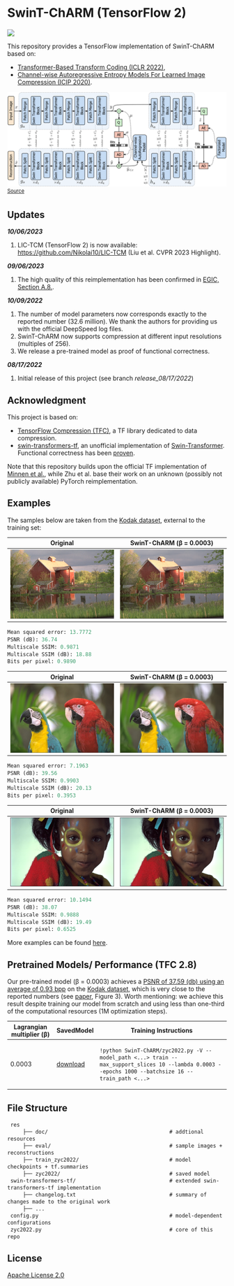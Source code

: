 # SwinT-ChARM (TensorFlow 2)

[<img src="https://colab.research.google.com/assets/colab-badge.svg" align="center">](https://colab.research.google.com/drive/1w42soP9daxok4f6jvh3nen1DX0z4KSRb?usp=sharing)

This repository provides a TensorFlow implementation of SwinT-ChARM based on:

- [Transformer-Based Transform Coding (ICLR 2022)](https://openreview.net/pdf?id=IDwN6xjHnK8),
- [Channel-wise Autoregressive Entropy Models For Learned Image Compression (ICIP 2020)](https://arxiv.org/pdf/2007.08739.pdf).

![SwinT-ChARM net arch](https://github.com/Nikolai10/SwinT-ChARM/blob/master/res/doc/figures/teaser.png)
<sup>
[Source](https://openreview.net/pdf?id=IDwN6xjHnK8)
</sup>

## Updates

***10/06/2023***
1. LIC-TCM (TensorFlow 2) is now available: https://github.com/Nikolai10/LIC-TCM (Liu et al. CVPR 2023 Highlight).

***09/06/2023***
1. The high quality of this reimplementation has been confirmed in [EGIC, Section A.8.](https://arxiv.org/pdf/2309.03244v1.pdf). 

***10/09/2022***

1. The number of model parameters now corresponds exactly to the reported number (32.6 million). We thank the authors for providing us with the official DeepSpeed log files.
2. SwinT-ChARM now supports compression at different input resolutions (multiples of 256).
3. We release a pre-trained model as proof of functional correctness.

***08/17/2022***

1. Initial release of this project (see branch *release_08/17/2022*)

## Acknowledgment
This project is based on:

- [TensorFlow Compression (TFC)](https://github.com/tensorflow/compression), a TF library dedicated to data compression.
- [swin-transformers-tf](https://github.com/sayakpaul/swin-transformers-tf), an unofficial implementation of [Swin-Transformer](https://github.com/microsoft/Swin-Transformer). Functional correctness has been [proven](https://github.com/microsoft/Swin-Transformer/pull/206).

Note that this repository builds upon the official TF implementation of [Minnen et al.](https://github.com/tensorflow/compression/blob/master/models/ms2020.py), while Zhu et al. base their work on an
unknown (possibly not publicly available) PyTorch reimplementation.

## Examples

The samples below are taken from the [Kodak dataset](http://r0k.us/graphics/kodak/), external to the training set:

Original | SwinT-ChARM (β = 0.0003)
:-------------------------:|:-------------------------:
![kodim22.png](https://github.com/Nikolai10/SwinT-ChARM/blob/master/res/eval/kodim22.png) | ![kodim22_hat.png](https://github.com/Nikolai10/SwinT-ChARM/blob/master/res/eval/kodim22_hat.png)

```python
Mean squared error: 13.7772
PSNR (dB): 36.74
Multiscale SSIM: 0.9871
Multiscale SSIM (dB): 18.88
Bits per pixel: 0.9890
```

Original | SwinT-ChARM (β = 0.0003)
:-------------------------:|:-------------------------:
![kodim23.png](https://github.com/Nikolai10/SwinT-ChARM/blob/master/res/eval/kodim23.png) | ![kodim23_hat.png](https://github.com/Nikolai10/SwinT-ChARM/blob/master/res/eval/kodim23_hat.png)

```python
Mean squared error: 7.1963
PSNR (dB): 39.56
Multiscale SSIM: 0.9903
Multiscale SSIM (dB): 20.13
Bits per pixel: 0.3953
```

Original | SwinT-ChARM (β = 0.0003)
:-------------------------:|:-------------------------:
![kodim15.png](https://github.com/Nikolai10/SwinT-ChARM/blob/master/res/eval/kodim15.png) | ![kodim15_hat.png](https://github.com/Nikolai10/SwinT-ChARM/blob/master/res/eval/kodim15_hat.png)

```python
Mean squared error: 10.1494
PSNR (dB): 38.07
Multiscale SSIM: 0.9888
Multiscale SSIM (dB): 19.49
Bits per pixel: 0.6525
```
More examples can be found [here](https://github.com/Nikolai10/SwinT-ChARM/blob/master/res/eval).

## Pretrained Models/ Performance (TFC 2.8)

Our pre-trained model (β = 0.0003) achieves a [PSNR of 37.59 (db) using an average of 0.93 bpp](https://github.com/Nikolai10/SwinT-ChARM/blob/master/res/eval/kodak_results.txt) on the [Kodak dataset](http://r0k.us/graphics/kodak/), which is very close to the reported numbers (see [paper](https://openreview.net/pdf?id=IDwN6xjHnK8), Figure 3). Worth mentioning: we achieve this result despite training our model from scratch and using less than one-third of the computational resources (1M optimization steps).



| Lagrangian multiplier (β) | SavedModel | Training Instructions |
| ----------- | -------------------------------- | ---------------------- |
| 0.0003 | [download](https://drive.google.com/drive/folders/1bUWowLEgU8ukYejvVPbhU38_7japhp7C?usp=sharing) | <pre lang=bash>`!python SwinT-ChARM/zyc2022.py -V --model_path <...> train --max_support_slices 10 --lambda 0.0003 --epochs 1000 --batchsize 16 --train_path <...>`</pre> |

## File Structure

     res
         ├── doc/                                       # addtional resources
         ├── eval/                                      # sample images + reconstructions
         ├── train_zyc2022/                             # model checkpoints + tf.summaries
         ├── zyc2022/                                   # saved model
     swin-transformers-tf/                              # extended swin-transformers-tf implementation 
         ├── changelog.txt                              # summary of changes made to the original work
         ├── ...  
     config.py                                          # model-dependent configurations
     zyc2022.py                                         # core of this repo

## License
[Apache License 2.0](LICENSE)
